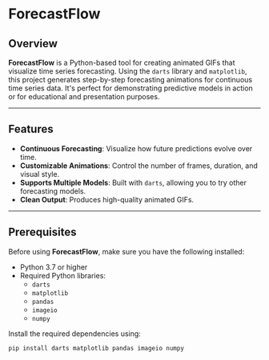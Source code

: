 # ForecastFlow

## Overview

**ForecastFlow** is a Python-based tool for creating animated GIFs that visualize time series forecasting. Using the `darts` library and `matplotlib`, this project generates step-by-step forecasting animations for continuous time series data. It's perfect for demonstrating predictive models in action or for educational and presentation purposes.

---

## Features

- **Continuous Forecasting**: Visualize how future predictions evolve over time.
- **Customizable Animations**: Control the number of frames, duration, and visual style.
- **Supports Multiple Models**: Built with `darts`, allowing you to try other forecasting models.
- **Clean Output**: Produces high-quality animated GIFs.

---

## Prerequisites

Before using **ForecastFlow**, make sure you have the following installed:

- Python 3.7 or higher
- Required Python libraries:
  - `darts`
  - `matplotlib`
  - `pandas`
  - `imageio`
  - `numpy`

Install the required dependencies using:

```bash
pip install darts matplotlib pandas imageio numpy
```
